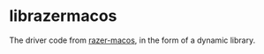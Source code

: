 # librazermacos

The driver code from [razer-macos](https://github.com/1kc/razer-macos), in the form of a dynamic library.